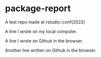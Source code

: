 # package-report
A test repo made at rstudio::conf(2022)

A line I wrote on my local computer.

A line I wrote on Github in the browser.

Another line written on Github in the browser. 
